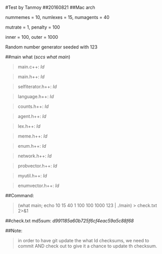 #Test by Tanmoy
##20160821
##Mac arch

nummemes  = 10, numlexes  = 15, numagents = 40

mutrate = 1, penalty = 100

inner = 100, outer = 1000

Random number generator seeded with 123 

##main what (*sccs what main*)

  >  main.c++: $Id$

  >  main.h++: $Id$

  >  selfiterator.h++: $Id$

  >  language.h++: $Id$

  >  counts.h++: $Id$

  >  agent.h++: $Id$

  >  lex.h++: $Id$

  >  meme.h++: $Id$

  >  enum.h++: $Id$

  >  network.h++: $Id$

  >  probvector.h++: $Id$

  >  myutil.h++: $Id$

  >  enumvector.h++: $Id$

##Command:

> (what main; echo 10 15 40 1 100 100 1000 123 | ./main) > check.txt 2>&1

##check.txt md5sum: *d991185a60b725f6cf4eac59a5c88f68*

##Note: 

> in order to have git update the what Id checksums, we need to
      commit AND check out to give it a chance to update th checksum.

